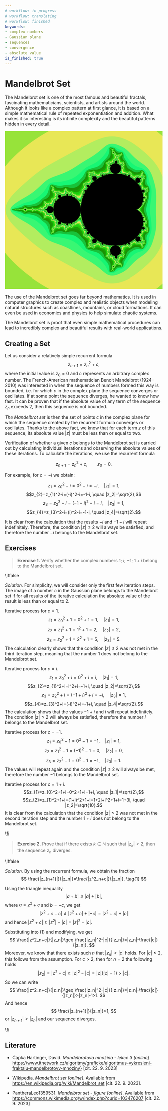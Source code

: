 ```yaml
---
# workflow: in progress
# workflow: translating
# workflow: finished
keywords:
- complex numbers
- Gaussian plane
- sequences
- convergence
- absolute value
is_finished: true
---
```


# Mandelbrot Set

The Mandelbrot set is one of the most famous and beautiful fractals, 
fascinating mathematicians, scientists, and artists around the world. 
Although it looks like a complex pattern at first glance, 
it is based on a simple mathematical rule of repeated exponentiation and addition. 
What makes it so interesting is its infinite complexity 
and the beautiful patterns hidden in every detail.

![The Mandelbrot set; the color of points in its vicinity corresponds to the index of the first term in the sequence at which it is determined that the sequence goes to infinity.](Mandelbrot.png)

The use of the Mandelbrot set goes far beyond mathematics. 
It is used in computer graphics to create complex and realistic objects 
when modeling natural structures such as coastlines, mountains, or cloud formations. 
It can even be used in economics and physics to help simulate chaotic systems.

The Mandelbrot set is proof that even simple mathematical procedures can lead 
to incredibly complex and beautiful results with real-world applications.

## Creating a Set

Let us consider a relatively simple recurrent formula
$$
z_{n+1}=z_{n}^2+c,
$$ 
where the initial value is $z_0=0$ and $c$ represents an arbitrary complex number. 
The French-American mathematician Benoit Mandelbrot (1924–2010) 
was interested in when the sequence of numbers formed this way is bounded, 
i.e. for which $c$ in the complex plane the sequence converges or oscillates. 
If at some point the sequence diverges, he wanted to know how fast. 
It can be proven that if the absolute value of any term of the sequence $z_{n}$ exceeds 2, 
then this sequence is not bounded.

*The Mandelbrot set* is then the set of points $c$ in the complex plane for which the sequence created by the recurrent formula converges or oscillates. Thanks to the above fact, we know that for each term $z$ of this sequence, its absolute value $|z|$ must be less than or equal to two.

Verification of whether a given $c$ belongs to the Mandelbrot set is carried out by calculating individual iterations and observing the absolute values ​​of these iterations. To calculate the iterations, we use the recurrent formula

$$
z_{n+1}=z_{n}^2+c,\qquad z_0=0.
$$

For example, for $c=-i$ we obtain:

$$z_{1}=z_{0}^2-i=0^2-i=-i, \quad |z_1|=1,$$
$$z_{2}=z_{1}^2-i=(-i)^2-i=-1-i, \quad |z_2|=\sqrt{2},$$
$$z_{3}=z_{2}^2-i=(-1-i)^2-i=i, \quad |z_3|=1,$$
$$z_{4}=z_{3}^2-i=(i)^2-i=-1-i, \quad |z_4|=\sqrt{2}.$$

It is clear from the calculation that the results $-i$ and $-1-i$ will repeat indefinitely.
Therefore, the condition $|z|\leq2$ will always be satisfied, and therefore the number $-i$ belongs to the Mandelbrot set.

## Exercises

> **Exercise 1.** Verify whether the complex numbers $1$; $i$; $-1$; $1+i$ belong to the Mandelbrot set.

\iffalse

*Solution.* For simplicity, we will consider only the first few iteration steps. 
The image of a number $c$ in the Gaussian plane belongs to the Mandelbrot set if for all results 
of the iterative calculation the absolute value of the result is less than or equal to $2$.

Iterative process for $c=1$.
$$z_{1}=z_{0}^2+1=0^2+1=1, \quad |z_1|=1,$$
$$z_{2}=z_{1}^2+1=1^2+1=2, \quad |z_2|=2,$$
$$z_{3}=z_{2}^2+1=2^2+1=5, \quad |z_3|=5.$$
The calculation clearly shows that the condition $|z|\leq2$ was not met in the third iteration step, 
meaning that the number $1$ does not belong to the Mandelbrot set.

Iterative process for $c=i$.
$$z_{1}=z_{0}^2+i=0^2+i=i, \quad |z_1|=1,$$
$$z_{2}=z_{1}^2+i=i^2+i=-1+i, \quad |z_2|=\sqrt{2},$$
$$z_{3}=z_{2}^2+i=(-1+i)^2+i=-i, \quad |z_3|=1,$$
$$z_{4}=z_{3}^2+i=(-i)^2+i=-1+i, \quad |z_4|=\sqrt{2}.$$
The calculation shows that the values $-1+i$ and $i$ will repeat indefinitely. 
The condition $|z|\leq2$ will always be satisfied, therefore the number $i$ belongs to the Mandelbrot set.

Iterative process for $c=-1$.
$$z_{1}=z_{0}^2-1=0^2-1=-1, \quad |z_1|=1,$$
$$z_{2}=z_{1}^2-1=(-1)^2-1=0, \quad |z_2|=0,$$
$$z_{3}=z_{2}^2-1=0^2-1=-1, \quad |z_3|=1.$$
The values will repeat again and the condition $|z|\leq2$ will always be met, 
therefore the number $-1$ belongs to the Mandelbrot set.

Iterative process for $c=1+i$.
$$z_{1}=z_{0}^2+1+i=0^2+1+i=1+i, \quad |z_1|=\sqrt{2},$$
$$z_{2}=z_{1}^2+1+i=(1+i)^2+1+i=1+2i+i^2+1+i=1+3i, \quad |z_2|=\sqrt{10}.$$
It is clear from the calculation that the condition $|z|\leq2$ was not met in the second iteration step 
and the number $1+i$ does not belong to the Mandelbrot set.

\fi

> **Exercise 2.** Prove that if there exists $k\in \mathbb{N}$ such that $|z_k|>2$, then the sequence $z_n$ diverges.

\iffalse

*Solution.* By using the recurrent formula, we obtain the fraction
$$
\frac{|z_{n+1}|}{|z_n|}=\frac{|z^2_n+c|}{|z_n|}. 
\tag{1}
$$

Using the triangle inequality
$$
|a+b|\leq|a|+|b|,
$$ 
where $a=z^2+c$ and $b=-c$, we get
$$
|z^2+c-c|\leq|z^2+c|+|-c|=|z^2+c|+|c|
$$
and hence $|z^2+c|\geq|z^2|-|c|=|z|^2-|c|$.

Substituting into $(1)$ and modifying, we get
$$
\frac{|z^2_n+c|}{|z_n|}\geq \frac{|z_n|^2-|c|}{|z_n|}=|z_n|-\frac{|c|}{|z_n|}.
$$
Moreover, we know that there exists such $n$ that $|z_n|>|c|$ holds. For $|c|\leq2$, this follows from the assumption. For $c>2$, then for $n=2$ the following holds
$$
|z_2|=|c^2+c|\geq|c|^2-|c|=|c|(|c|-1)>|c|.
$$
So we can write
$$
\frac{|z^2_n+c|}{|z_n|}\geq \frac{|z_n|^2-|c|}{|z_n|}=|z_n|-\frac{|c|}{|z_n|}>|z_n|-1>1.
$$
And hence
$$
\frac{|z_{n+1}|}{|z_n|}>1,
$$
or $|z_{n+1}|>|z_n|$ and our sequence diverges.

\fi

## Literature 

*  Čápka Hartinger, David. *Mandelbrotova množina - lekce 3 [online]* https://www.itnetwork.cz/algoritmy/graficke/algoritmus-vykresleni-fraktalu-mandelbrotovy-mnoziny} [cit. 22. 9. 2023]

* Wikipedia. *Mandelbrot set [online]*. Available from https://en.wikipedia.org/wiki/Mandelbrot_set [cit. 22. 9. 2023].

* PantheraLeo1359531. *Mandelbrot set - figure [online]*. Available from https://commons.wikimedia.org/w/index.php?curid=103476207 [cit. 22. 9. 2023]
